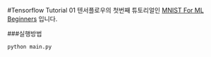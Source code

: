 #Tensorflow Tutorial 01
텐서플로우의 첫번째 튜토리얼인 [MNIST For ML Beginners](https://www.tensorflow.org/versions/master/tutorials/mnist/beginners/index.html#mnist-for-ml-beginners) 입니다.

###실행방법
```bash
python main.py
```
